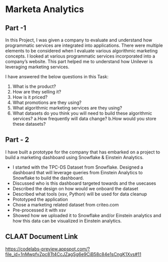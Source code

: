 
# Marketa Analytics
## Part -1
In this Project, I was given a company to evaluate and understand how programmatic services are integrated into applications. There were multiple elements to be considered when I evaluate various algorithmic marketing concepts. I looked at various programmatic services incorporated into a company’s website. ​This part helped me to understand how Unilever is leveraging marketing services. 

I have answered the below questions in this Task:
1. What is the product?
2. How are they selling it?
3. How is it priced?
4. What promotions are they using?
5. What algorithmic marketing services are they using?
6. What datasets do you think you will need to build these algorithmic services?
	a.How frequently will data change?
	b.How would you store these datasets?
## Part - 2

I have built a prototype for the company that has embarked on a project to build a marketing dashboard using Snowflake & Einstein Analytics.
- I started with the​ TPC-DS Dataset from Snowflake. Designed a dashboard that will leverage queries from Einstein Analytics to Snowflake to build the dashboard.
- Discussed who is this dashboard targeted towards and the usecases
- Described the design on how would we onboard the dataset
- Described what tools (xsv, Python) will be used for data cleanup
- Prototyped the application
- Chose a marketing related dataset from ​criteo.com
- Pre-processed it with xsv
- Showed how we uploaded it to Snowflake and/or Einstein analytics and how this data can be visualized in Einstein analytics.

## CLAAT Document Link

https://codelabs-preview.appspot.com/?file_id=1nMwpfvZpc8Tt4CcJZagSg6e9CjB58c84e1sCngK1Xvs#11
